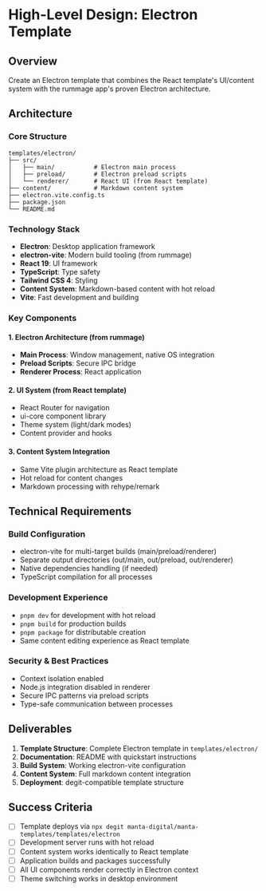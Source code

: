 # High-Level Design: Electron Template

## Overview
Create an Electron template that combines the React template's UI/content system with the rummage app's proven Electron architecture.

## Architecture

### Core Structure
```
templates/electron/
├── src/
│   ├── main/           # Electron main process
│   ├── preload/        # Electron preload scripts  
│   └── renderer/       # React UI (from React template)
├── content/            # Markdown content system
├── electron.vite.config.ts
├── package.json
└── README.md
```

### Technology Stack
- **Electron**: Desktop application framework
- **electron-vite**: Modern build tooling (from rummage)
- **React 19**: UI framework
- **TypeScript**: Type safety
- **Tailwind CSS 4**: Styling
- **Content System**: Markdown-based content with hot reload
- **Vite**: Fast development and building

### Key Components

#### 1. Electron Architecture (from rummage)
- **Main Process**: Window management, native OS integration
- **Preload Scripts**: Secure IPC bridge
- **Renderer Process**: React application

#### 2. UI System (from React template)
- React Router for navigation
- ui-core component library
- Theme system (light/dark modes)
- Content provider and hooks

#### 3. Content System Integration
- Same Vite plugin architecture as React template
- Hot reload for content changes
- Markdown processing with rehype/remark

## Technical Requirements

### Build Configuration
- electron-vite for multi-target builds (main/preload/renderer)
- Separate output directories (out/main, out/preload, out/renderer)
- Native dependencies handling (if needed)
- TypeScript compilation for all processes

### Development Experience
- `pnpm dev` for development with hot reload
- `pnpm build` for production builds
- `pnpm package` for distributable creation
- Same content editing experience as React template

### Security & Best Practices
- Context isolation enabled
- Node.js integration disabled in renderer
- Secure IPC patterns via preload scripts
- Type-safe communication between processes

## Deliverables

1. **Template Structure**: Complete Electron template in `templates/electron/`
2. **Documentation**: README with quickstart instructions
3. **Build System**: Working electron-vite configuration
4. **Content System**: Full markdown content integration
5. **Deployment**: degit-compatible template structure

## Success Criteria

- [ ] Template deploys via `npx degit manta-digital/manta-templates/templates/electron`
- [ ] Development server runs with hot reload
- [ ] Content system works identically to React template
- [ ] Application builds and packages successfully
- [ ] All UI components render correctly in Electron context
- [ ] Theme switching works in desktop environment